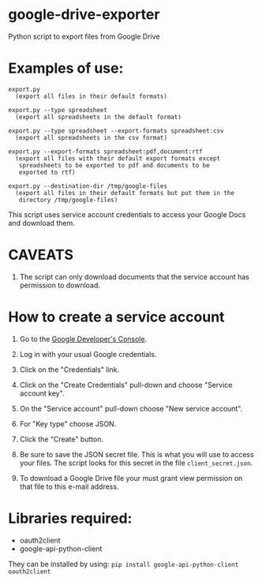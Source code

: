 # google-drive-exporter
Python script to export files from Google Drive

# Examples of use:

    export.py
      (export all files in their default formats)

    export.py --type spreadsheet
      (export all spreadsheets in the default format)

    export.py --type spreadsheet --export-formats spreadsheet:csv
      (export all spreadsheets in the csv format)

    export.py --export-formats spreadsheet:pdf,document:rtf
      (export all files with their default export formats except
       spreadsheets to be exported to pdf and documents to be
       exported to rtf)

    export.py --destination-dir /tmp/google-files
      (export all files in their default formats but put them in the
       directory /tmp/google-files)

This script uses service account credentials to access your Google Docs
and download them.

# CAVEATS

1. The script can only download documents that the service account has
permission to download.

# How to create a service account

1. Go to the [Google Developer's
Console](https://console.developers.google.com/).

1. Log in with your usual Google credentials.

1. Click on the "Credentials" link.

1. Click on the "Create Credentials" pull-down and choose "Service account
key".

1. On the "Service account" pull-down choose "New service account".

1. For "Key type" choose JSON.

1. Click the "Create" button.

1. Be sure to save the JSON secret file. This is what you will use to
access your files. The script looks for this secret in the file
`client_secret.json`.

1. To download a Google Drive file your must grant view permission on that file
to this e-mail address.

# Libraries required:
* oauth2client
* google-api-python-client

They can be installed by using:
`pip install google-api-python-client oauth2client`

